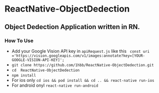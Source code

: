 # ReactNative-ObjectDedection

## Object Dedection Application written in RN.

### How To Use
- Add your Google Vision API key in `apiRequest.js` like this ` const uri ='https://vision.googleapis.com/v1/images:annotate?key=[YOUR-GOOGLE-VISION-API-KEY]';`
- `git clone https://github.com/1hbb/ReactNative-ObjectDedection.git`
- `cd  ReactNative-ObjectDedection`
- `npm install`
- For ios only `cd ios && pod install && cd .. && react-native run-ios`
- For android onyl `react-native run-android`
